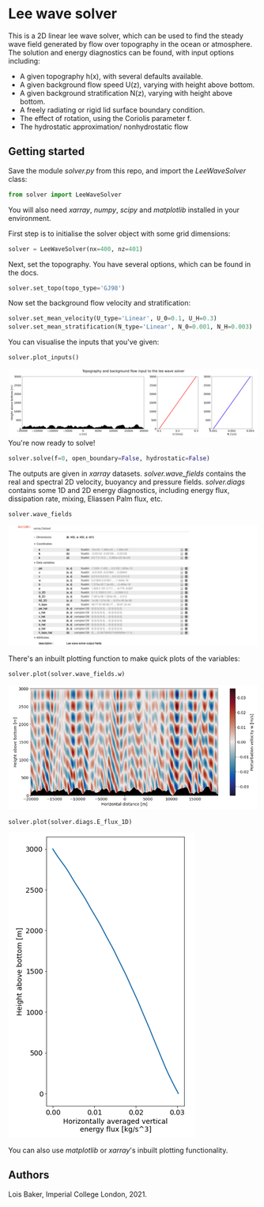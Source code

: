 # Lee wave solver
This is a 2D linear lee wave solver, which can be used to find the steady wave field generated by flow over topography in the ocean or atmosphere.
The solution and energy diagnostics can be found, with input options including:
- A given topography h(x), with several defaults available.
- A given background flow speed U(z), varying with height above bottom.
- A given background stratification N(z), varying with height above bottom.
- A freely radiating or rigid lid surface boundary condition.
- The effect of rotation, using the Coriolis parameter f.
- The hydrostatic approximation/ nonhydrostatic flow

## Getting started
Save the module *solver.py* from this repo, and import the *LeeWaveSolver* class:
```python
from solver import LeeWaveSolver
```
You will also need *xarray*, *numpy*, *scipy* and *matplotlib* installed in your environment.

First step is to initialise the solver object with some grid dimensions:
```python
solver = LeeWaveSolver(nx=400, nz=401)
```
Next, set the topography. You have several options, which can be found in the docs.
```python
solver.set_topo(topo_type='GJ98')
```
Now set the background flow velocity and stratification:
```python
solver.set_mean_velocity(U_type='Linear', U_0=0.1, U_H=0.3)
solver.set_mean_stratification(N_type='Linear', N_0=0.001, N_H=0.003)
```
You can visualise the inputs that you've given:
```python
solver.plot_inputs()
```
![input fields plot](inputs.png)
You're now ready to solve! 
```python
solver.solve(f=0, open_boundary=False, hydrostatic=False)
```
The outputs are given in *xarray* datasets. *solver.wave_fields* contains the real and spectral 2D velocity, buoyancy and pressure fields.
*solver.diags* contains some 1D and 2D energy diagnostics, including energy flux, dissipation rate, mixing, Eliassen Palm flux, etc.
```python
solver.wave_fields
```
![wave fields array output](wave_fields.png)

There's an inbuilt plotting function to make quick plots of the variables:
```python
solver.plot(solver.wave_fields.w)
```
![w pcolormesh plot](w.png)
```python
solver.plot(solver.diags.E_flux_1D)
```
![Eflux plot](Eflux.png)

You can also use *matplotlib* or *xarray*'s inbuilt plotting functionality.

## Authors

Lois Baker, Imperial College London, 2021. 
